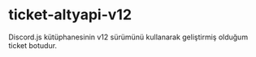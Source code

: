 # ticket-altyapi-v12
Discord.js kütüphanesinin v12 sürümünü kullanarak geliştirmiş olduğum ticket botudur.
